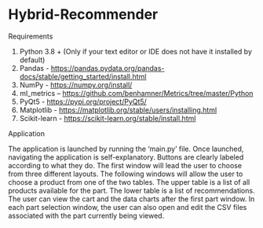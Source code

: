 # Hybrid-Recommender

Requirements

1. Python 3.8 + (Only if your text editor or IDE does not have it installed by default)
2. Pandas - https://pandas.pydata.org/pandas-docs/stable/getting_started/install.html 
3. NumPy - https://numpy.org/install/ 
4. ml_metrics – https://github.com/benhamner/Metrics/tree/master/Python  
5. PyQt5 - https://pypi.org/project/PyQt5/ 
6. Matplotlib - https://matplotlib.org/stable/users/installing.html 
7. Scikit-learn - https://scikit-learn.org/stable/install.html 


Application

The application is launched by running the ‘main.py’ file. Once launched, navigating the application is self-explanatory. Buttons are clearly labeled according to what they do. The first window will lead the user to choose from three different layouts. The following windows will allow the user to choose a product from one of the two tables. The upper table is a list of all products available for the part. The lower table is a list of recommendations. The user can view the cart and the data charts after the first part window. In each part selection window, the user can also open and edit the CSV files associated with the part currently being viewed. 
